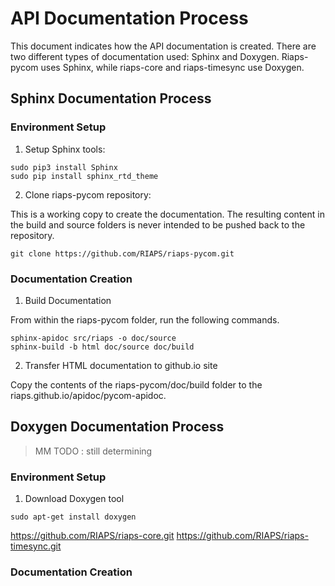 # API Documentation Process

This document indicates how the API documentation is created.  There are two different types of documentation used: Sphinx and Doxygen.  Riaps-pycom uses Sphinx, while riaps-core and riaps-timesync use Doxygen.

## Sphinx Documentation Process

### Environment Setup

1. Setup Sphinx tools:
```
sudo pip3 install Sphinx
sudo pip install sphinx_rtd_theme
```

2. Clone riaps-pycom repository:

  This is a working copy to create the documentation.  The resulting content in the build and source folders is never intended to be pushed back to the repository.
```
git clone https://github.com/RIAPS/riaps-pycom.git
```

### Documentation Creation

1. Build Documentation

  From within the riaps-pycom folder, run the following commands.
```
sphinx-apidoc src/riaps -o doc/source
sphinx-build -b html doc/source doc/build
```

2. Transfer HTML documentation to github.io site

  Copy the contents of the riaps-pycom/doc/build folder to the riaps.github.io/apidoc/pycom-apidoc.


## Doxygen Documentation Process

>MM TODO :  still determining

### Environment Setup

1. Download Doxygen tool

```
sudo apt-get install doxygen
```



https://github.com/RIAPS/riaps-core.git
https://github.com/RIAPS/riaps-timesync.git

### Documentation Creation
